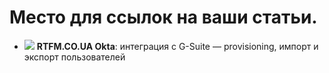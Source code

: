 # Место для ссылок на ваши статьи. 

  * ![](https://rtfm.co.ua/wp-content/uploads/2019/10/rtfm-logo-small-1.jpg) **RTFM.CO.UA Okta**: интеграция с G-Suite — provisioning, импорт и экспорт пользователей
